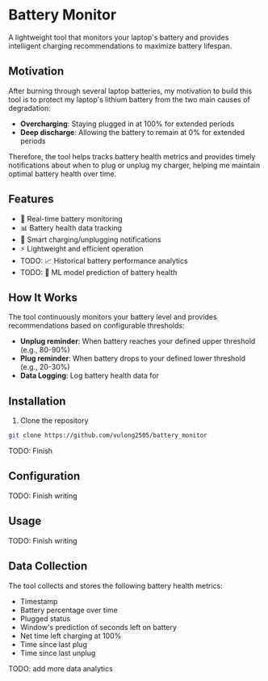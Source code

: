 # Battery Monitor

A lightweight tool that monitors your laptop's battery and provides intelligent charging recommendations to maximize battery lifespan.

## Motivation

After burning through several laptop batteries, my motivation to build this tool is to protect my laptop's lithium battery from the two main causes of degradation:

- **Overcharging**: Staying plugged in at 100% for extended periods
- **Deep discharge**: Allowing the battery to remain at 0% for extended periods

Therefore, the tool helps tracks battery health metrics and provides timely notifications about when to plug or unplug my charger, helping me maintain optimal battery health over time.

## Features

- 🔋 Real-time battery monitoring
- 📊 Battery health data tracking
- 🔔 Smart charging/unplugging notifications
- ⚡ Lightweight and efficient operation
- TODO: 📈 Historical battery performance analytics
- TODO: 🤖 ML model prediction of battery health 

## How It Works

The tool continuously monitors your battery level and provides recommendations based on configurable thresholds:
- **Unplug reminder**: When battery reaches your defined upper threshold (e.g., 80-90%)
- **Plug reminder**: When battery drops to your defined lower threshold (e.g., 20-30%)
- **Data Logging**: Log battery health data for 

## Installation

1. Clone the repository

```bash
git clone https://github.com/vulong2505/battery_monitor
```

TODO: Finish 

## Configuration

TODO: Finish writing

## Usage

TODO: Finish writing

## Data Collection

The tool collects and stores the following battery health metrics:
- Timestamp
- Battery percentage over time
- Plugged status
- Window's prediction of seconds left on battery
- Net time left charging at 100%
- Time since last plug
- Time since last unplug

TODO: add more data analytics